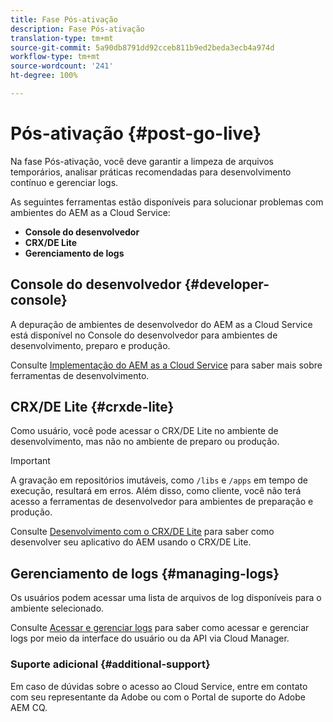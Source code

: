 ```yaml
---
title: Fase Pós-ativação
description: Fase Pós-ativação
translation-type: tm+mt
source-git-commit: 5a90db8791dd92cceb811b9ed2beda3ecb4a974d
workflow-type: tm+mt
source-wordcount: '241'
ht-degree: 100%

---
```



# Pós-ativação {#post-go-live}

Na fase Pós-ativação, você deve garantir a limpeza de arquivos temporários, analisar práticas recomendadas para desenvolvimento contínuo e gerenciar logs.

As seguintes ferramentas estão disponíveis para solucionar problemas com ambientes do AEM as a Cloud Service:

* **Console do desenvolvedor**
* **CRX/DE Lite**
* **Gerenciamento de logs**


## Console do desenvolvedor {#developer-console}

A depuração de ambientes de desenvolvedor do AEM as a Cloud Service está disponível no Console do desenvolvedor para ambientes de desenvolvimento, preparo e produção.

Consulte [Implementação do AEM as a Cloud Service](https://docs.adobe.com/content/help/pt-BR/experience-manager-cloud-service/implementing/developing/development-guidelines.translate.html#aem-as-a-cloud-service-development-tools
) para saber mais sobre ferramentas de desenvolvimento.

## CRX/DE Lite {#crxde-lite}

Como usuário, você pode acessar o CRX/DE Lite no ambiente de desenvolvimento, mas não no ambiente de preparo ou produção.

>[!IMPORTANT]
>A gravação em repositórios imutáveis, como `/libs` e `/apps` em tempo de execução, resultará em erros. Além disso, como cliente, você não terá acesso a ferramentas de desenvolvedor para ambientes de preparação e produção.

Consulte [Desenvolvimento com o CRX/DE Lite](https://docs.adobe.com/help/pt-BR/experience-manager-65/developing/devtools/developing-with-crxde-lite.translate.html) para saber como desenvolver seu aplicativo do AEM usando o CRX/DE Lite.

## Gerenciamento de logs {#managing-logs}

Os usuários podem acessar uma lista de arquivos de log disponíveis para o ambiente selecionado.

Consulte [Acessar e gerenciar logs](https://docs.adobe.com/content/help/pt-BR/experience-manager-cloud-service/implementing/using-cloud-manager/manage-logs.translate.html) para saber como acessar e gerenciar logs por meio da interface do usuário ou da API via Cloud Manager.

### Suporte adicional {#additional-support}

Em caso de dúvidas sobre o acesso ao Cloud Service, entre em contato com seu representante da Adobe ou com o Portal de suporte do Adobe AEM CQ.
